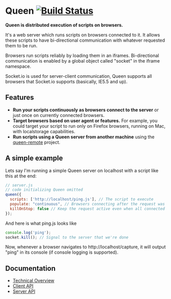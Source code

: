 # Queen [![Build Status](https://secure.travis-ci.org/ozanturgut/queen.png?branch=master)](http://travis-ci.org/ozanturgut/queen)

**Queen is distributed execution of scripts on browsers.**

It's a web server which runs scripts on browsers connected to it.
It allows these scripts to have bi-directional communication with whatever requested them to be run.

Browsers run scripts reliably by loading them in an iframes. 
Bi-directional communication is enabled by a global object called "socket" in the iframe namespace. 

Socket.io is used for server-client communication, Queen supports all browsers that Socket.io 
supports (basically, IE5.5 and up).

## Features
* **Run your scripts continuously as browsers connect to the server** or just once on currently connected browsers.
* **Target browsers based on user agent or features.** For example,
you could target your script to run only on Firefox browsers, running on Mac, with localstorage capabilities.
* **Run scripts using a Queen server from another machine** using the 
[queen-remote](https://github.com/ozanturgut/queen-remote/) project.

## A simple example
Lets say I'm running a simple Queen server on localhost with a script like this at the end:
``` javascript
// server.js
// code initializing Queen omitted
queen({
  scripts: ['http://localhost/ping.js'], // The script to execute
  populate: "continuous", // Browsers connecting after the request was made should still execute it
  killOnStop: false // Keep the request active even when all connected browsers have executed the script
});
```

And here is what ping.js looks like
``` javascript
console.log('ping');
socket.kill(); // Signal to the server that we're done
```

Now, whenever a browser navigates to http://localhost/capture, it will output "ping" in its console 
(if console logging is supported).

## Documentation
* [Technical Overview](https://github.com/ozanturgut/queen/wiki)
* [Client API](https://github.com/ozanturgut/queen/wiki/Client-API)
* [Server API](https://github.com/ozanturgut/queen/wiki/Server-API)